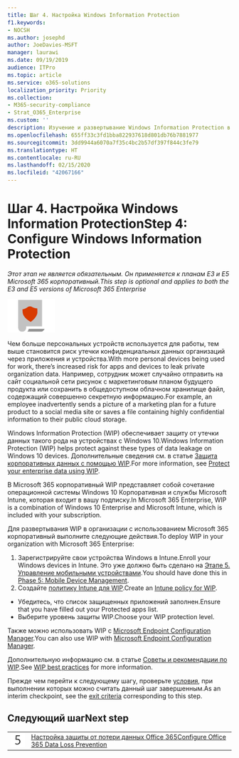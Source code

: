 ```yaml
---
title: Шаг 4. Настройка Windows Information Protection
f1.keywords:
- NOCSH
ms.author: josephd
author: JoeDavies-MSFT
manager: laurawi
ms.date: 09/19/2019
audience: ITPro
ms.topic: article
ms.service: o365-solutions
localization_priority: Priority
ms.collection:
- M365-security-compliance
- Strat_O365_Enterprise
ms.custom: ''
description: Изучение и развертывание Windows Information Protection в Microsoft 365.
ms.openlocfilehash: 655ff33c3fd1bba822937618d801db76b7881977
ms.sourcegitcommit: 3dd9944a6070a7f35c4bc2b57df397f844c3fe79
ms.translationtype: HT
ms.contentlocale: ru-RU
ms.lasthandoff: 02/15/2020
ms.locfileid: "42067166"
---
```

# <a name="step-4-configure-windows-information-protection"></a><span data-ttu-id="f6b7e-103">Шаг 4. Настройка Windows Information Protection</span><span class="sxs-lookup"><span data-stu-id="f6b7e-103">Step 4: Configure Windows Information Protection</span></span>

<span data-ttu-id="f6b7e-104">*Этот этап не является обязательным. Он применяется к планам E3 и E5 Microsoft 365 корпоративный.*</span><span class="sxs-lookup"><span data-stu-id="f6b7e-104">*This step is optional and applies to both the E3 and E5 versions of Microsoft 365 Enterprise*</span></span>

![Этап 6. Защита данных](../media/deploy-foundation-infrastructure/infoprotection_icon-small.png)

<span data-ttu-id="f6b7e-106">Чем больше персональных устройств используется для работы, тем выше становится риск утечки конфиденциальных данных организаций через приложения и устройства.</span><span class="sxs-lookup"><span data-stu-id="f6b7e-106">With more personal devices being used for work, there’s increased risk for apps and devices to leak private organization data.</span></span> <span data-ttu-id="f6b7e-107">Например, сотрудник может случайно отправить на сайт социальной сети рисунок с маркетинговым планом будущего продукта или сохранить в общедоступном облачном хранилище файл, содержащий совершенно секретную информацию.</span><span class="sxs-lookup"><span data-stu-id="f6b7e-107">For example, an employee inadvertently sends a picture of a marketing plan for a future product to a social media site or saves a file containing highly confidential information to their public cloud storage.</span></span> 

<span data-ttu-id="f6b7e-108">Windows Information Protection (WIP) обеспечивает защиту от утечки данных такого рода на устройствах с Windows 10.</span><span class="sxs-lookup"><span data-stu-id="f6b7e-108">Windows Information Protection (WIP) helps protect against these types of data leakage on Windows 10 devices.</span></span> <span data-ttu-id="f6b7e-109">Дополнительные сведения см. в статье [Защита корпоративных данных с помощью WIP](https://docs.microsoft.com/windows/security/information-protection/windows-information-protection/protect-enterprise-data-using-wip).</span><span class="sxs-lookup"><span data-stu-id="f6b7e-109">For more information, see [Protect your enterprise data using WIP](https://docs.microsoft.com/windows/security/information-protection/windows-information-protection/protect-enterprise-data-using-wip).</span></span>

<span data-ttu-id="f6b7e-110">В Microsoft 365 корпоративный WIP представляет собой сочетание операционной системы Windows 10 Корпоративная и службы Microsoft Intune, которая входит в вашу подписку.</span><span class="sxs-lookup"><span data-stu-id="f6b7e-110">In Microsoft 365 Enterprise, WIP is a combination of Windows 10 Enterprise and Microsoft Intune, which is included with your subscription.</span></span> 

<span data-ttu-id="f6b7e-111">Для развертывания WIP в организации с использованием Microsoft 365 корпоративный выполните следующие действия.</span><span class="sxs-lookup"><span data-stu-id="f6b7e-111">To deploy WIP in your organization with Microsoft 365 Enterprise:</span></span>

1. <span data-ttu-id="f6b7e-112">Зарегистрируйте свои устройства Windows в Intune.</span><span class="sxs-lookup"><span data-stu-id="f6b7e-112">Enroll your Windows devices in Intune.</span></span> <span data-ttu-id="f6b7e-113">Это уже должно быть сделано на [Этапе 5. Управление мобильными устройствами](mobility-infrastructure.md).</span><span class="sxs-lookup"><span data-stu-id="f6b7e-113">You should have done this in [Phase 5: Mobile Device Management](mobility-infrastructure.md).</span></span>
2. <span data-ttu-id="f6b7e-114">Создайте [политику Intune для WIP](https://docs.microsoft.com/windows/security/information-protection/windows-information-protection/create-wip-policy-using-intune-azure).</span><span class="sxs-lookup"><span data-stu-id="f6b7e-114">Create an [Intune policy for WIP](https://docs.microsoft.com/windows/security/information-protection/windows-information-protection/create-wip-policy-using-intune-azure).</span></span>
  - <span data-ttu-id="f6b7e-115">Убедитесь, что список защищенных приложений заполнен.</span><span class="sxs-lookup"><span data-stu-id="f6b7e-115">Ensure that you have filled out your Protected apps list.</span></span>
  - <span data-ttu-id="f6b7e-116">Выберите уровень защиты WIP.</span><span class="sxs-lookup"><span data-stu-id="f6b7e-116">Choose your WIP protection level.</span></span>

<span data-ttu-id="f6b7e-117">Также можно использовать WIP с [Microsoft Endpoint Configuration Manager](https://docs.microsoft.com/windows/security/information-protection/windows-information-protection/overview-create-wip-policy-sccm).</span><span class="sxs-lookup"><span data-stu-id="f6b7e-117">You can also use WIP with [Microsoft Endpoint Configuration Manager](https://docs.microsoft.com/windows/security/information-protection/windows-information-protection/overview-create-wip-policy-sccm).</span></span> 

<span data-ttu-id="f6b7e-118">Дополнительную информацию см. в статье [Советы и рекомендации по WIP]( https://docs.microsoft.com/windows/security/information-protection/windows-information-protection/guidance-and-best-practices-wip).</span><span class="sxs-lookup"><span data-stu-id="f6b7e-118">See [WIP best practices]( https://docs.microsoft.com/windows/security/information-protection/windows-information-protection/guidance-and-best-practices-wip) for more information.</span></span>

<span data-ttu-id="f6b7e-119">Прежде чем перейти к следующему шагу, проверьте [условия](infoprotect-exit-criteria.md#crit-infoprotect-step4), при выполнении которых можно считать данный шаг завершенным.</span><span class="sxs-lookup"><span data-stu-id="f6b7e-119">As an interim checkpoint, see the [exit criteria](infoprotect-exit-criteria.md#crit-infoprotect-step4) corresponding to this step.</span></span>

## <a name="next-step"></a><span data-ttu-id="f6b7e-120">Следующий шаг</span><span class="sxs-lookup"><span data-stu-id="f6b7e-120">Next step</span></span>

|||
|:-------|:-----|
|![Шаг 5](../media/stepnumbers/Step5.png)|[<span data-ttu-id="f6b7e-122">Настройка защиты от потери данных Office 365</span><span class="sxs-lookup"><span data-stu-id="f6b7e-122">Configure Office 365 Data Loss Prevention</span></span>](infoprotect-data-loss-prevention.md)|



